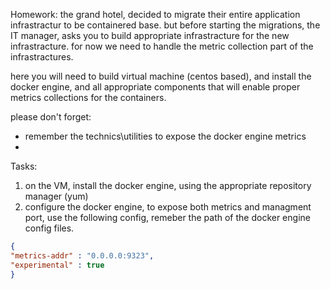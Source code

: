 
Homework:
the grand hotel, decided to migrate their entire application infrastractur to be containered base.
but before starting the migrations, the IT manager, asks you to build appropriate infrastracture for the new infrastracture.
for now we need to handle the metric collection part of the infrastractures.

here you will need to build virtual machine (centos based), and install the docker engine, and all appropriate components that will enable proper metrics collections for the containers.

please don't forget:
* remember the technics\utilities to expose the docker engine metrics
*

Tasks:

1. on the VM, install the docker engine, using the appropriate repository manager (yum)
2. configure the docker engine, to expose both metrics and managment port, use the following config, remeber the path of the docker engine config files.
```json
{
"metrics-addr" : "0.0.0.0:9323",
"experimental" : true
}
```
